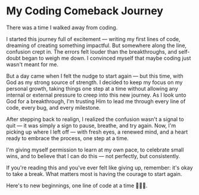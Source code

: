 # My Coding Comeback Journey

There was a time I walked away from coding.

I started this journey full of excitement — writing my first lines of code, dreaming of creating something impactful. But somewhere along the line, confusion crept in. The errors felt louder than the breakthroughs, and self-doubt began to weigh me down. I convinced myself that maybe coding just wasn't meant for me.

But a day came when I felt the nudge to start again — but this time, with God as my strong source of strength. I decided to keep my focus on my personal growth, taking things one step at a time without allowing any internal or external pressure to creep into this new journey. As I look unto God for a breakthrough, I'm trusting Him to lead me through every line of code, every bug, and every milestone.

After stepping back to realign, I realized the confusion wasn't a signal to quit — it was simply a sign to pause, breathe, and try again. Now, I'm picking up where I left off — with fresh eyes, a renewed mind, and a heart ready to embrace the process, one step at a time.

I'm giving myself permission to learn at my own pace, to celebrate small wins, and to believe that I can do this — not perfectly, but consistently.

If you're reading this and you've ever felt like giving up, remember: it's okay to take a break. What matters most is having the courage to start again.

Here's to new beginnings, one line of code at a time 💪🏽✨.
